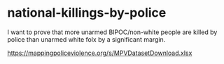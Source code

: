 # national-killings-by-police

I want to prove that more unarmed BIPOC/non-white people are killed by police than unarmed white folx by a significant margin.

https://mappingpoliceviolence.org/s/MPVDatasetDownload.xlsx
